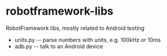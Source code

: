 robotframework-libs
===================

RobotFramework libs, mostly related to Android testing

* units.py -- parse numbers with units, e.g. 100kHz or 10ms
* adb.py -- talk to an Android device
